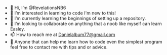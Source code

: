- 👋 Hi, I’m @RevelationsNB6
- 👀 I’m interested in learning to code I'm new to this!
- 🌱 I’m currently learning the beginnings of setting up a repository.
- 💞️ I’m looking to collaborate on anything that a noob like myself can learn Easley.
- 📫 How to reach me at Danielalbum77@gmail.com
- 📝 Anyone that can help me learn how to code even the simplest program feel free to contact me with tips and or advice.
<!---
RevelationsNB6/RevelationsNB6 is a ✨ special ✨ repository because its `README.md` (this file) appears on your GitHub profile.
You can click the Preview link to take a look at your changes.
--->
